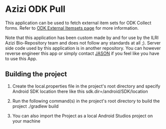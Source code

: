 # Azizi ODK Pull
This application can be used to fetch external item sets for ODK Collect forms. 
Refer to [ODK External Itemsets page](http://opendatakit.org/help/form-design/external-itemsets/)
for more information.

Note that this application has been custom made by and for use by the ILRI Azizi Bio-Repository team
and does not follow any standards at all ;).
Server side code used by this application is in another repository. You can however reverse engineer this app or simply contact [JASON](www.google.com/+jasonrogena) if you feel
like you have to use this App.

## Building the project
 1. Create the local.properties file in the project's root directory and specify Android SDK location there like this 
    sdk.dir=/android/SDK/location

 2. Run the following command(s) in the project's root directory to build the project
    ./gradlew build 

 3. You can also import the Project as a local Android Studios project on your machine